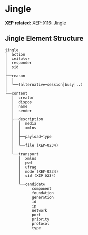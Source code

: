 Jingle
======

**XEP related:** [XEP-0116: Jingle](http://xmpp.org/extensions/xep-0166.html)

Jingle Element Structure
------------------------

```
jingle
│  action
│  initator
│  responder
│  sid
│
├──reason
│  │
│  └──(alternative─session│busy│..)
│
└──content
   │  creator
   │  dispos
   │  name
   │  sender
   │
   ├──description
   │  │  media
   │  │  xmlns
   │  │
   │  ├──payload─type
   │  │
   │  └──file (XEP─0234)
   │
   └──transport
      │  xmlns
      │  pwd
      │  ufrag
      │  mode (XEP-0234)
      │  sid (XEP-0234)
      │
      └──candidate
            component
            foundation
            generation
            id
            ip
            network
            port
            priority
            protocol
            type
```
